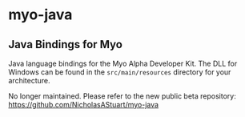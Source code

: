 myo-java
========

Java Bindings for Myo
---------------------

Java language bindings for the Myo Alpha Developer Kit. The DLL for Windows can be found in the `src/main/resources` directory for your architecture. 

No longer maintained. Please refer to the new public beta repository: https://github.com/NicholasAStuart/myo-java